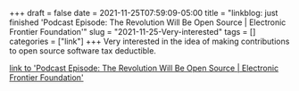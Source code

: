 +++draft = falsedate = 2021-11-25T07:59:09-05:00title = "linkblog: just finished 'Podcast Episode: The Revolution Will Be Open Source | Electronic Frontier Foundation'"slug = "2021-11-25-Very-interested"tags = []categories = ["link"]+++Very interested in the idea of making contributions to open source software tax deductible. [link to 'Podcast Episode: The Revolution Will Be Open Source | Electronic Frontier Foundation'](https://www.eff.org/deeplinks/2021/11/podcast-episode-revolution-will-be-open-source)